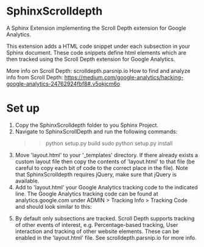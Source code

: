 # SphinxScrolldepth
A Sphinx Extension implementing the Scroll Depth extension for Google Analytics.

This extension adds a HTML code snippet under each subsection in your Sphinx document. These code snippets define html elements which are then tracked using the Scroll Depth extension for Google Analytics.

More info on Scroll Depth: scrolldepth.parsnip.io
How to find and analyze info from Scroll Depth: https://medium.com/google-analytics/hacking-google-analytics-24762924fbf8#.v5okjcm6o

# Set up
1. Copy the SphinxScrolldepth folder to you Sphinx Project.
2. Navigate to SphinxScrollDepth and run the following commands:
	>>python setup.py build
	>>sudo python setup.py install
3. Move 'layout.html' to your '_templates' directory. If there already exists a custom layout file then copy the contents of 'layout.html' to that file (be careful to copy each bit of code to the correct place in the file). Note that SphinxScrolldepth requires jQuery, make sure that jQuery is available.
4. Add to 'layout.html' your Google Analytics tracking code to the indicated line. The Google Analytics tracking code can be found at analytics.google.com under ADMIN > Tracking Info > Tracking Code and should look similar to this:

<script>
  (function(i,s,o,g,r,a,m){i['GoogleAnalyticsObject']=r;i[r]=i[r]||function(){
  (i[r].q=i[r].q||[]).push(arguments)},i[r].l=1*new Date();a=s.createElement(o),
  m=s.getElementsByTagName(o)[0];a.async=1;a.src=g;m.parentNode.insertBefore(a,m)
  })(window,document,'script','https://www.google-analytics.com/analytics.js','ga');

  ga('create', 'UA-123455678-1', 'auto');
  ga('send', 'pageview');

</script>

5. By default only subsections are tracked. Scroll Depth supports tracking of other events of interest, e.g. Percentage-based tracking, User interaction and tracking of other website elements. These can be enabled in the 'layout.html' file. See scrolldepth.parsnip.io for more info.